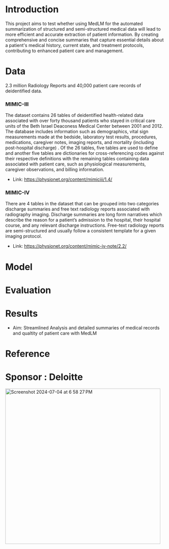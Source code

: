 # Introduction
This project aims to test whether using MedLM for the automated summarization of structured and semi-structured medical data will lead to more efficient and accurate extraction of patient information. By creating comprehensive and concise summaries that capture essential details about a patient's medical history, current state, and treatment protocols, contributing to enhanced patient care and management.

# Data
2.3 million Radiology Reports and 40,000 patient care records of deidentified data.

### MIMIC-III
The dataset contains 26 tables of deidentified health-related data associated with over forty thousand patients who stayed in critical care units of the Beth Israel Deaconess Medical Center between 2001 and 2012. The database includes information such as demographics, vital sign measurements made at the bedside, laboratory test results, procedures, medications, caregiver notes, imaging reports, and mortality (including post-hospital discharge) . Of the 26 tables, five tables are used to define and another five tables are dictionaries for cross-referencing codes against their respective definitions with the remaining tables containing data associated with patient care, such as physiological measurements, caregiver observations, and billing information.

- Link: https://physionet.org/content/mimiciii/1.4/

### MIMIC-IV
There are 4 tables in the dataset that can be grouped into two categories  discharge summaries and free text radiology reports associated with radiography imaging.  Discharge summaries are long form narratives which describe the reason for a patient’s admission to the hospital, their hospital course, and any relevant discharge instructions. Free-text radiology reports are semi-structured and usually follow a consistent template for a given imaging protocol. 

- Link: https://physionet.org/content/mimic-iv-note/2.2/

# Model



# Evaluation



# Results
- Aim: Streamlined Analysis and detailed summaries of medical records and qualtity of patient care with MedLM

# Reference


# Sponsor : Deloitte
<img width="487" alt="Screenshot 2024-07-04 at 6 58 27 PM" src="https://github.com/swilli21/UVA2024Capstone/assets/51794492/c4c38a31-5999-41e2-ae69-df09738bb175">

